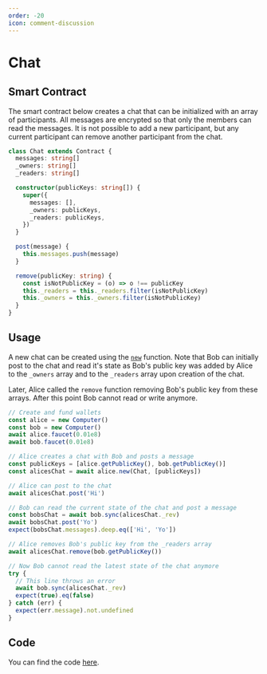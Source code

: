 ```yaml
---
order: -20
icon: comment-discussion
---
```


# Chat

## Smart Contract

The smart contract below creates a chat that can be initialized with an array of participants. All messages are encrypted so that only the members can read the messages. It is not possible to add a new participant, but any current participant can remove another participant from the chat.

```ts
class Chat extends Contract {
  messages: string[]
  _owners: string[]
  _readers: string[]

  constructor(publicKeys: string[]) {
    super({
      messages: [],
      _owners: publicKeys,
      _readers: publicKeys,
    })
  }

  post(message) {
    this.messages.push(message)
  }

  remove(publicKey: string) {
    const isNotPublicKey = (o) => o !== publicKey
    this._readers = this._readers.filter(isNotPublicKey)
    this._owners = this._owners.filter(isNotPublicKey)
  }
}
```

## Usage

A new chat can be created using the [`new`](../Lib/Computer/new.md) function. Note that Bob can initially post to the chat and read it's state as Bob's public key was added by Alice to the `_owners` array and to the `_readers` array upon creation of the chat.

Later, Alice called the `remove` function removing Bob's public key from these arrays. After this point Bob cannot read or write anymore.

```ts
// Create and fund wallets
const alice = new Computer()
const bob = new Computer()
await alice.faucet(0.01e8)
await bob.faucet(0.01e8)

// Alice creates a chat with Bob and posts a message
const publicKeys = [alice.getPublicKey(), bob.getPublicKey()]
const alicesChat = await alice.new(Chat, [publicKeys])

// Alice can post to the chat
await alicesChat.post('Hi')

// Bob can read the current state of the chat and post a message
const bobsChat = await bob.sync(alicesChat._rev)
await bobsChat.post('Yo')
expect(bobsChat.messages).deep.eq(['Hi', 'Yo'])

// Alice removes Bob's public key from the _readers array
await alicesChat.remove(bob.getPublicKey())

// Now Bob cannot read the latest state of the chat anymore
try {
  // This line throws an error
  await bob.sync(alicesChat._rev)
  expect(true).eq(false)
} catch (err) {
  expect(err.message).not.undefined
}
```

## Code

You can find the code [here](https://github.com/bitcoin-computer/monorepo/blob/main/packages/chat/README.md).
